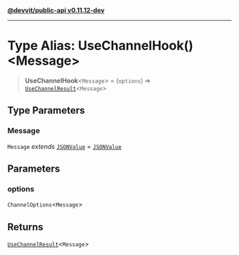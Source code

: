[**@devvit/public-api v0.11.12-dev**](../README.md)

---

# Type Alias: UseChannelHook()\<Message\>

> **UseChannelHook**\<`Message`\> = (`options`) => [`UseChannelResult`](UseChannelResult.md)\<`Message`\>

## Type Parameters

### Message

`Message` _extends_ [`JSONValue`](JSONValue.md) = [`JSONValue`](JSONValue.md)

## Parameters

### options

`ChannelOptions`\<`Message`\>

## Returns

[`UseChannelResult`](UseChannelResult.md)\<`Message`\>
